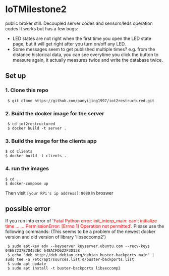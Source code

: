 # IoTMilestone2
public broker still.
Decoupled server codes and sensors/leds operation codes
It works but has a few bugs: 
- LED states are not right when the first time you open the LED state page, but it will get right after you turn on/off any LED.
- Some messages seem to get published multiple times? e.g. from the distance historical data, you can see everytime you click the button to measure again, it actually measures twice and write the database twice.
## Set up

### 1. Clone this repo
```shell
 $ git clone https://github.com/panyijing1997/iot2restructured.git
```
### 2. Build the docker image for the server
```shell
 $ cd iot2restructured
 $ docker build -t server .
 ```
### 3. Build the image for the clients app
```shell
$ cd clients
$ docker build -t clients .
```
### 4. run the images
```shell
$ cd ..
$ docker-compose up
```
Then visit `[your RPi's ip address]:8080` in broswer

## possible error
If you run into error of '<span style="color:red">Fatal Python error: init_interp_main: can’t initialize time ... ... PermissionError: [Errno 1] Operation not permitted</span>'. Please use the following commands:
(This seems to be a problem of the newest docker version and old version of library 'libseccomp2')
```shell
 $ sudo apt-key adv --keyserver keyserver.ubuntu.com --recv-keys 04EE7237B7D453EC 648ACFD622F3D138
 $ echo "deb http://deb.debian.org/debian buster-backports main" | sudo tee -a /etc/apt/sources.list.d/buster-backports.list
 $ sudo apt update
 $ sudo apt install -t buster-backports libseccomp2
```



